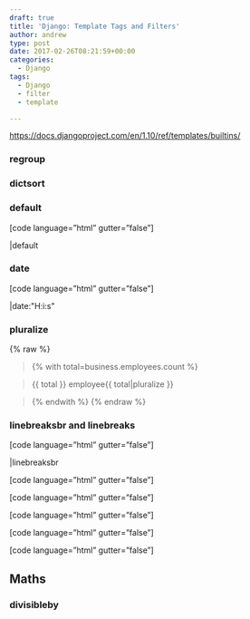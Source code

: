 ```yaml
---
draft: true
title: 'Django: Template Tags and Filters'
author: andrew
type: post
date: 2017-02-26T08:21:59+00:00
categories:
  - Django
tags:
  - Django
  - filter
  - template

---
```

https://docs.djangoproject.com/en/1.10/ref/templates/builtins/

### regroup

### dictsort

### default

[code language=&#8221;html&#8221; gutter=&#8221;false&#8221;]
  
|default
  


### date

[code language=&#8221;html&#8221; gutter=&#8221;false&#8221;]
  
|date:"H:i:s"
  


### pluralize

{% raw %}
> {% with total=business.employees.count %}
      
> {{ total }} employee{{ total|pluralize }}
  
> {% endwith %} 
{% endraw %}

### linebreaksbr and linebreaks

[code language=&#8221;html&#8221; gutter=&#8221;false&#8221;]
  
|linebreaksbr
  

  
[code language=&#8221;html&#8221; gutter=&#8221;false&#8221;]
  

  
[code language=&#8221;html&#8221; gutter=&#8221;false&#8221;]
  

  
[code language=&#8221;html&#8221; gutter=&#8221;false&#8221;]
  

  
[code language=&#8221;html&#8221; gutter=&#8221;false&#8221;]
  

  
[code language=&#8221;html&#8221; gutter=&#8221;false&#8221;]
  


## Maths

### divisibleby
